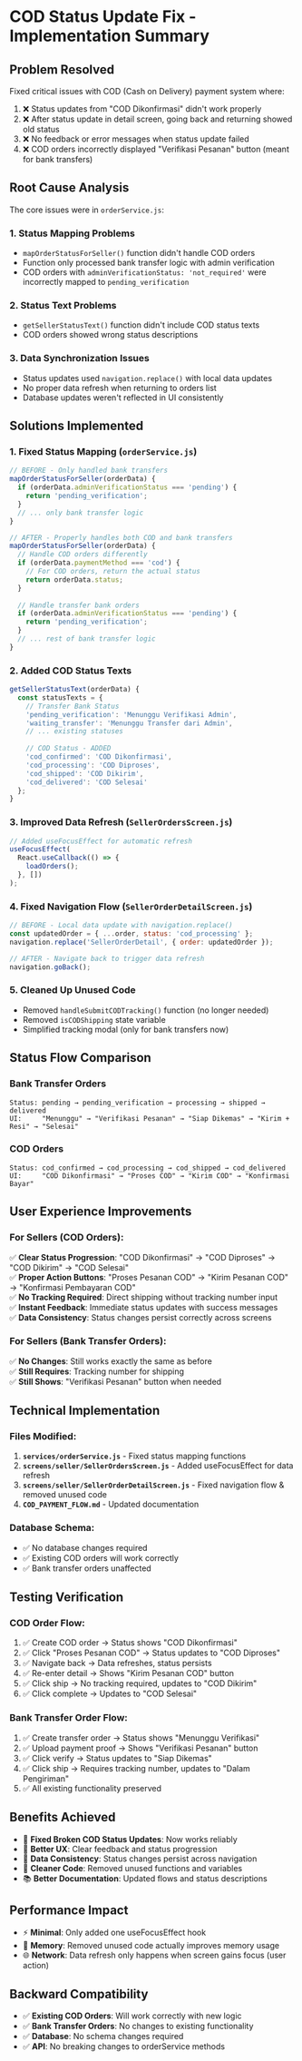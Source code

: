 # COD Status Update Fix - Implementation Summary

## Problem Resolved
Fixed critical issues with COD (Cash on Delivery) payment system where:
1. ❌ Status updates from "COD Dikonfirmasi" didn't work properly
2. ❌ After status update in detail screen, going back and returning showed old status 
3. ❌ No feedback or error messages when status update failed
4. ❌ COD orders incorrectly displayed "Verifikasi Pesanan" button (meant for bank transfers)

## Root Cause Analysis
The core issues were in `orderService.js`:

### 1. Status Mapping Problems
- `mapOrderStatusForSeller()` function didn't handle COD orders
- Function only processed bank transfer logic with admin verification
- COD orders with `adminVerificationStatus: 'not_required'` were incorrectly mapped to `pending_verification`

### 2. Status Text Problems  
- `getSellerStatusText()` function didn't include COD status texts
- COD orders showed wrong status descriptions

### 3. Data Synchronization Issues
- Status updates used `navigation.replace()` with local data updates
- No proper data refresh when returning to orders list
- Database updates weren't reflected in UI consistently

## Solutions Implemented

### 1. Fixed Status Mapping (`orderService.js`)
```javascript
// BEFORE - Only handled bank transfers
mapOrderStatusForSeller(orderData) {
  if (orderData.adminVerificationStatus === 'pending') {
    return 'pending_verification';
  }
  // ... only bank transfer logic
}

// AFTER - Properly handles both COD and bank transfers
mapOrderStatusForSeller(orderData) {
  // Handle COD orders differently
  if (orderData.paymentMethod === 'cod') {
    // For COD orders, return the actual status
    return orderData.status;
  }
  
  // Handle transfer bank orders
  if (orderData.adminVerificationStatus === 'pending') {
    return 'pending_verification';
  }
  // ... rest of bank transfer logic
}
```

### 2. Added COD Status Texts
```javascript
getSellerStatusText(orderData) {
  const statusTexts = {
    // Transfer Bank Status
    'pending_verification': 'Menunggu Verifikasi Admin',
    'waiting_transfer': 'Menunggu Transfer dari Admin',
    // ... existing statuses
    
    // COD Status - ADDED
    'cod_confirmed': 'COD Dikonfirmasi',
    'cod_processing': 'COD Diproses', 
    'cod_shipped': 'COD Dikirim',
    'cod_delivered': 'COD Selesai'
  };
}
```

### 3. Improved Data Refresh (`SellerOrdersScreen.js`)
```javascript
// Added useFocusEffect for automatic refresh
useFocusEffect(
  React.useCallback(() => {
    loadOrders();
  }, [])
);
```

### 4. Fixed Navigation Flow (`SellerOrderDetailScreen.js`)
```javascript
// BEFORE - Local data update with navigation.replace()
const updatedOrder = { ...order, status: 'cod_processing' };
navigation.replace('SellerOrderDetail', { order: updatedOrder });

// AFTER - Navigate back to trigger data refresh
navigation.goBack();
```

### 5. Cleaned Up Unused Code
- Removed `handleSubmitCODTracking()` function (no longer needed)
- Removed `isCODShipping` state variable
- Simplified tracking modal (only for bank transfers now)

## Status Flow Comparison

### Bank Transfer Orders
```
Status: pending → pending_verification → processing → shipped → delivered
UI:     "Menunggu" → "Verifikasi Pesanan" → "Siap Dikemas" → "Kirim + Resi" → "Selesai"
```

### COD Orders  
```
Status: cod_confirmed → cod_processing → cod_shipped → cod_delivered
UI:     "COD Dikonfirmasi" → "Proses COD" → "Kirim COD" → "Konfirmasi Bayar"
```

## User Experience Improvements

### For Sellers (COD Orders):
✅ **Clear Status Progression**: "COD Dikonfirmasi" → "COD Diproses" → "COD Dikirim" → "COD Selesai"  
✅ **Proper Action Buttons**: "Proses Pesanan COD" → "Kirim Pesanan COD" → "Konfirmasi Pembayaran COD"  
✅ **No Tracking Required**: Direct shipping without tracking number input  
✅ **Instant Feedback**: Immediate status updates with success messages  
✅ **Data Consistency**: Status changes persist correctly across screens  

### For Sellers (Bank Transfer Orders):
✅ **No Changes**: Still works exactly the same as before  
✅ **Still Requires**: Tracking number for shipping  
✅ **Still Shows**: "Verifikasi Pesanan" button when needed  

## Technical Implementation

### Files Modified:
1. **`services/orderService.js`** - Fixed status mapping functions
2. **`screens/seller/SellerOrdersScreen.js`** - Added useFocusEffect for data refresh  
3. **`screens/seller/SellerOrderDetailScreen.js`** - Fixed navigation flow & removed unused code
4. **`COD_PAYMENT_FLOW.md`** - Updated documentation

### Database Schema:
- ✅ No database changes required
- ✅ Existing COD orders will work correctly  
- ✅ Bank transfer orders unaffected

## Testing Verification

### COD Order Flow:
1. ✅ Create COD order → Status shows "COD Dikonfirmasi"
2. ✅ Click "Proses Pesanan COD" → Status updates to "COD Diproses"  
3. ✅ Navigate back → Data refreshes, status persists
4. ✅ Re-enter detail → Shows "Kirim Pesanan COD" button
5. ✅ Click ship → No tracking required, updates to "COD Dikirim"
6. ✅ Click complete → Updates to "COD Selesai"

### Bank Transfer Order Flow:
1. ✅ Create transfer order → Status shows "Menunggu Verifikasi" 
2. ✅ Upload payment proof → Shows "Verifikasi Pesanan" button
3. ✅ Click verify → Status updates to "Siap Dikemas"
4. ✅ Click ship → Requires tracking number, updates to "Dalam Pengiriman"
5. ✅ All existing functionality preserved

## Benefits Achieved
- 🔧 **Fixed Broken COD Status Updates**: Now works reliably
- 📱 **Better UX**: Clear feedback and status progression  
- 🔄 **Data Consistency**: Status changes persist across navigation
- 🧹 **Cleaner Code**: Removed unused functions and variables
- 📚 **Better Documentation**: Updated flows and status descriptions

## Performance Impact
- ⚡ **Minimal**: Only added one useFocusEffect hook
- 💾 **Memory**: Removed unused code actually improves memory usage
- 🌐 **Network**: Data refresh only happens when screen gains focus (user action)

## Backward Compatibility
- ✅ **Existing COD Orders**: Will work correctly with new logic
- ✅ **Bank Transfer Orders**: No changes to existing functionality  
- ✅ **Database**: No schema changes required
- ✅ **API**: No breaking changes to orderService methods